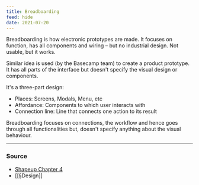 ```yaml
---
title: Breadboarding
feed: hide
date: 2021-07-20
---
```


Breadboarding is how electronic prototypes are made. It focuses on function, has all components and wiring – but no industrial design. Not usable, but it works.

Similar idea is used (by the Basecamp team) to create a product prototype. It has all parts of the interface but doesn't specify the visual design or components.

It's a three-part design:
- Places: Screens, Modals, Menu, etc
- Affordance: Components to which user interacts with
- Connection line: Line that connects one action to its result

Breadboarding focuses on connections, the workflow and hence goes through all functionalities but, doesn't specify anything about the visual behaviour. 

---
### Source
- [Shapeup Chapter 4](https://basecamp.com/shapeup/1.3-chapter-04#breadboarding )
- [[§Design]]